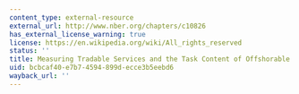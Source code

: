 ```yaml
---
content_type: external-resource
external_url: http://www.nber.org/chapters/c10826
has_external_license_warning: true
license: https://en.wikipedia.org/wiki/All_rights_reserved
status: ''
title: Measuring Tradable Services and the Task Content of Offshorable Services Jobs
uid: bcbcaf40-e7b7-4594-899d-ecce3b5eebd6
wayback_url: ''
---
```

